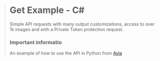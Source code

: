 > # Get Example - C#
> Simple API requests with many output customizations, access to over 1k images and with a Private Token protection request.
> 
> ### Important informatio
> An example of how to use the API in Python from [Ayla](https://github.com/Ayla2222)
